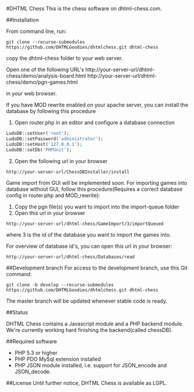 #DHTML Chess
This is the chess software on dhtml-chess.com.

##Installation

From command line, run:

    git clone --recurse-submodules https://github.com/DHTMLGoodies/dhtmlchess.git dhtml-chess

copy the dhtml-chess folder to your web server.

Open one of the following URL's
    http://your-server-url/dhtml-chess/demo/analysis-board.html
    http://your-server-url/dhtml-chess/demo/pgn-games.html

in your web browser.

If you have MOD rewrite enabled on your apache server, you can install the database by following this procedure

1. Open router.php in an editor and configure a database connection

```PHP
LudoDB::setUser('root');
LudoDB::setPassword('administrator');
LudoDB::setHost('127.0.0.1');
LudoDB::setDb('PHPUnit');
```

2. Open the following url in your browser

```
http://your-server-url/ChessDBInstaller/install
```

Game import from GUI will be implemented soon. For importing games into database without GUI, follow
this procedure(Requires a correct database config in router.php and MOD_rewrite):

1. Copy the pgn file(s) you want to import into the import-queue folder
2. Open this url in your browser

```
http://your-server-url/dhtml-chess/GameImport/3/importQueued
```

where 3 is the id of the database you want to import the games into.

For overview of database id's, you can open this url in your browser:

```
http://your-server-url/dhtml-chess/Databases/read
```

##Development branch
For access to the development branch, use this Git command:

    git clone -b develop --recurse-submodules https://github.com/DHTMLGoodies/dhtmlchess.git dhtml-chess

The master branch will be updated whenever stable code is ready.

##Status

DHTML Chess contains a Javascript module and a PHP backend module. We're currently
working hard finishing the backend(called chessDB).

##Required software
* PHP 5.3 or higher
* PHP PDO MySql extension installed
* PHP JSON module installed, i.e. support for JSON_encode and JSON_decode.

##License
Until further notice, DHTML Chess is available as LGPL. 
